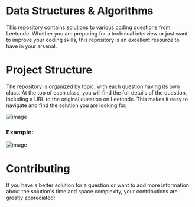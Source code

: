 # Data Structures & Algorithms 

This repository contains solutions to various coding questions from Leetcode. Whether you are preparing for a technical interview or just want to improve your coding skills, this repository is an excellent resource to have in your arsenal.

# Project Structure 

The repository is organized by topic, with each question having its own class. At the top of each class, you will find the full details of the question, including a URL to the original question on Leetcode. This makes it easy to navigate and find the solution you are looking for.

![image](https://user-images.githubusercontent.com/20803775/217065599-b1b6a03e-7a6a-41ec-92eb-a163ad0bd3b1.png)

### Example:

![image](https://user-images.githubusercontent.com/20803775/217065893-bf278988-0fa7-45e6-b79e-ad2888acd3ed.png)

# Contributing

If you have a better solution for a question or want to add more information about the solution's time and space complexity, your contributions are greatly appreciated!
